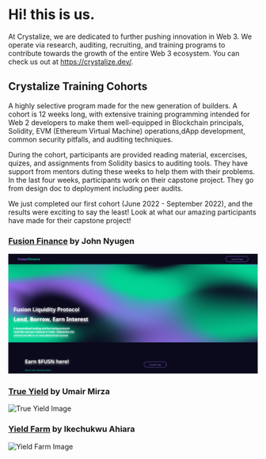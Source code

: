 # Hi! this is us.
At Crystalize, we are dedicated to further pushing innovation in Web 3. We operate via research, auditing, recruiting, and training programs to contribute towards the growth of the entire Web 3 ecosystem. You can check us out at https://crystalize.dev/. 

## Crystalize Training Cohorts
A highly selective program made for the new generation of builders. A cohort is 12 weeks long, with extensive training programming intended for Web 2 developers to make them well-equipped in Blockchain principals, Solidity, EVM (Ethereum Virtual Machine) operations,dApp development, common security pitfalls, and auditing techniques. 

During the cohort, participants are provided reading material, excercises, quizes, and assignments from Solidity basics to auditing tools. They have support from mentors duting these weeks to help them with their problems. In the last four weeks, participants work on their capstone project. They go from design doc to deployment including peer audits.

We just completed our first cohort (June 2022 - September 2022), and the results were exciting to say the least! Look at what our amazing participants have made for their capstone project!

### [Fusion Finance](https://fusion-finance.vercel.app/) by John Nyugen
![Fusion Fianance Image](./../images/fusion-finance.png)

### [True Yield](https://trueyield.netlify.app/) by Umair Mirza
![True Yield Image]()

### [Yield Farm](https://yieldcomp.vercel.app/) by Ikechukwu Ahiara
![Yield Farm Image]()




